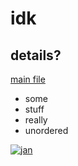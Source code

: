 # idk

## details?

[main file](https://lammerl.github.io/hello-world/index.html)

- some
- stuff
- really
- unordered

[![jan](https://avatars.githubusercontent.com/u/183476994?v=4 "Shiprock, New Mexico by Beau Rogers")](https://github.com/atlas-zero)